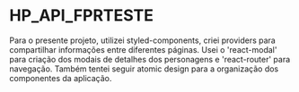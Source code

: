 # HP_API_FPRTESTE
Para o presente projeto, utilizei styled-components, criei providers para compartilhar informações entre diferentes páginas. Usei o 'react-modal' para criação dos modais de detalhes dos personagens e 'react-router' para navegação. Também tentei seguir atomic design para a organização dos componentes da aplicação.  
